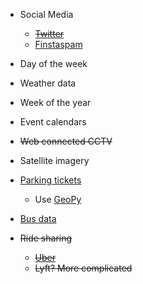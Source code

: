 * Social Media
  * ~~[Twitter](https://marcobonzanini.com/2015/06/16/mining-twitter-data-with-python-and-js-part-7-geolocation-and-interactive-maps/)~~
  * [Finstaspam](https://medium.com/@bruceoh/data-mining-instagram-scraper-1-d557e7ae4264)
  
* Day of the week
* Weather data
* Week of the year
* Event calendars
* ~~Web connected CCTV~~
* Satellite imagery
* [Parking tickets](http://opendata.charlottesville.org/datasets/parking-tickets)
  * Use [GeoPy](https://pypi.python.org/pypi/geopy)
* [Bus data](http://opendata.charlottesville.org/datasets/transit/data)
* ~~Ride sharing~~
  * ~~[Uber](https://movement.uber.com/cities?lang=en-US)~~
  * ~~Lyft? More complicated~~
